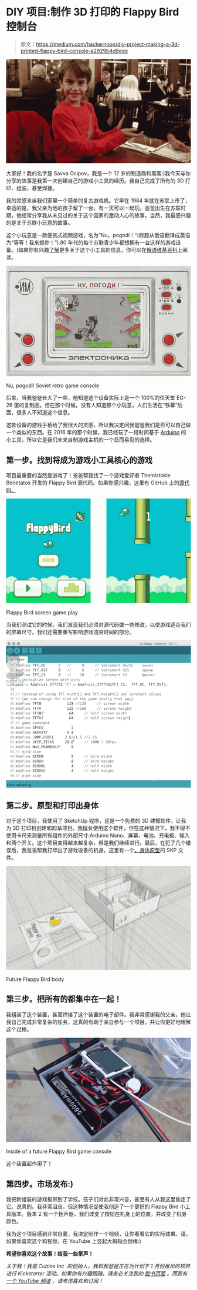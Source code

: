 # DIY 项目:制作 3D 打印的 Flappy Bird 控制台

> 原文：<https://medium.com/hackernoon/diy-project-making-a-3d-printed-flappy-bird-console-a2929b4d8eee>

![](img/ab2ac73d07873478ed573a21b6a8bf62.png)

大家好！我的名字是 Savva Osipov，我是一个 12 岁的制造商和黑客:)我今天与你分享的故事是我第一次创建自己的游戏小工具的经历。我自己完成了所有的 3D 打印、组装，甚至焊接。

我的灵感来自我们家里一个简单的复古游戏机。它早在 1984 年就在苏联上市了，幸运的是，我父亲为他的孩子留了一台，有一天可以一起玩。爸爸出生在苏联时期，他经常分享我从未见过的关于这个国家的激动人心的故事。当然，我最感兴趣的是关于苏联小玩意的故事。

这个小玩意是一款便携式视频游戏，名为“Nu，pogodi！”(标题从俄语翻译成英语为“等等！我来抓你！”).80 年代的每个苏联青少年都想拥有一台这样的游戏设备。(如果你有兴趣[了解](https://hackernoon.com/tagged/learning)更多关于这个小工具的信息，你可以在[俄语维基百科](https://ru.wikipedia.org/wiki/Ну,_погоди!_(электронная_игра))上阅读。

![](img/5ed658b7822acbb420cb807a3f6271f2.png)

Nu, pogodi! Soviet retro game console

后来，当我爸爸长大了一些，他知道这个设备实际上是一个 100%的任天堂 EG-26 蛋的复制品。但在那个时候，没有人知道那个小玩意，人们生活在“铁幕”后面，很多人不知道这个信息。

这款设备的游戏手柄给了我很大的灵感，所以我决定问我爸爸我们是否可以自己做一个类似的东西。在 2016 年的那个时候，我已经玩了一段时间基于 [Arduino](https://hackernoon.com/tagged/arduino) 的小工具，所以它是我们未来自制游戏主机的一个显而易见的选择。

## 第一步。找到将成为游戏小工具核心的游戏

项目最重要的当然是游戏了！爸爸帮我找了一个游戏爱好者 Themistokle Benetatos 开发的 Flappy Bird 源代码。如果你感兴趣，这里有 GitHub 上的[源代码。](http://github.com/mrt-prodz/ATmega328-Flappy-Bird-Clone)

![](img/b2f354e8512cb9b42c15a1050c23492e.png)

Flappy Bird screen game play

当我们测试它的时候，我们发现我们必须对源代码做一些修改，以使游戏适合我们的屏幕尺寸。我们还需要重写影响游戏渲染时间的部分。

![](img/77dbd460c8b3f9cc0216d14648404a8e.png)

## 第二步。原型和打印出身体

对于这个项目，我使用了 SketchUp 程序，这是一个免费的 3D 建模软件，让我为 3D 打印机创建和起草项目。我擅长使用这个软件，但在这种情况下，我不得不使用卡尺来测量所有组件的外部尺寸:Arduino Nano、屏幕、电池、充电板、输入和两个开关。这个项目变得越来越复杂，但是我们继续进行。最后，在犯了几个错误后，我爸爸帮我打印出了游戏设备的机身。这里有一个[。身体原型](https://www.dropbox.com/s/r8m5r7at9i1vt8y/flappy4.1.skp?dl=0)的 SKP 文件。

![](img/9c91ca601a61af6b0d503119b7047ac8.png)

Future Flappy Bird body

## 第三步。把所有的都集中在一起！

我组装了这个装置，甚至焊接了这个装置的电子部件。我非常感谢我的父亲，他让我自己完成非常复杂的任务，这真的有助于亲自参与一个项目，并让你更好地理解这个过程。

![](img/c9db8f700b6f94b9b226b9a05b026069.png)

Inside of a future Flappy Bird game console

这个装置起作用了！

## 第四步。市场发布:)

我把新组装的游戏板带到了学校。孩子们对此非常兴奋，甚至有人从我这里偷走了它。说真的。我非常沮丧，但这种情况促使我创造了一个更好的 Flappy Bird 小工具版本。版本 2 有一个扬声器，我们改变了按钮在机身上的位置，并改变了机身颜色。

我为这个项目感到非常自豪，我决定制作一个视频，让你看看它的实际效果。请，如果你喜欢这个和视频，在 YouTube 上竖起大拇指会很棒:)

**希望你喜欢这个故事！给我一些掌声！**

*关于我！我是 Cubios Inc .的创始人，我和我爸爸正在为计划于 1 月份推出的项目进行 Kickstarter 活动。如果你有兴趣跟随，请务必关注我的* [*脸书页面*](http://facebook.com/SavvaOsipov) *。而我有* [*一个 YouTube 频道*](https://www.youtube.com/channel/UCYYrDALfWM7hvB3fNglSNMA) *，请考虑喜欢和订阅！*
